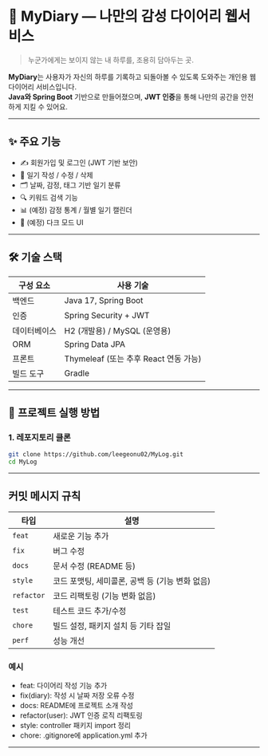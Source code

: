 # 📖 MyDiary — 나만의 감성 다이어리 웹서비스

> 누군가에게는 보이지 않는 내 하루를, 조용히 담아두는 곳.

**MyDiary**는 사용자가 자신의 하루를 기록하고 되돌아볼 수 있도록 도와주는 개인용 웹 다이어리 서비스입니다.  
**Java와 Spring Boot** 기반으로 만들어졌으며, **JWT 인증**을 통해 나만의 공간을 안전하게 지킬 수 있어요.

---

## ✨ 주요 기능

- ✍️ 회원가입 및 로그인 (JWT 기반 보안)
- 📝 일기 작성 / 수정 / 삭제
- 🗂 날짜, 감정, 태그 기반 일기 분류
- 🔍 키워드 검색 기능
- 📊 (예정) 감정 통계 / 월별 일기 캘린더
- 🌙 (예정) 다크 모드 UI

---

## 🛠 기술 스택

| 구성 요소 | 사용 기술                             |
|-----------|----------------------------------------|
| 백엔드    | Java 17, Spring Boot                   |
| 인증      | Spring Security + JWT                  |
| 데이터베이스 | H2 (개발용) / MySQL (운영용)             |
| ORM       | Spring Data JPA                        |
| 프론트    | Thymeleaf (또는 추후 React 연동 가능) |
| 빌드 도구 | Gradle                                 |

---

## 🚀 프로젝트 실행 방법

### 1. 레포지토리 클론
```bash
git clone https://github.com/leegeonu02/MyLog.git
cd MyLog
```

---

## 커밋 메시지 규칙

| 타입         | 설명                            |
| ---------- | ----------------------------- |
| `feat`     | 새로운 기능 추가                     |
| `fix`      | 버그 수정                         |
| `docs`     | 문서 수정 (README 등)              |
| `style`    | 코드 포맷팅, 세미콜론, 공백 등 (기능 변화 없음) |
| `refactor` | 코드 리팩토링 (기능 변화 없음)            |
| `test`     | 테스트 코드 추가/수정                  |
| `chore`    | 빌드 설정, 패키지 설치 등 기타 잡일         |
| `perf`     | 성능 개선                         |

### 예시
- feat: 다이어리 작성 기능 추가
- fix(diary): 작성 시 날짜 저장 오류 수정
- docs: README에 프로젝트 소개 작성
- refactor(user): JWT 인증 로직 리팩토링
- style: controller 패키지 import 정리
- chore: .gitignore에 application.yml 추가

---
